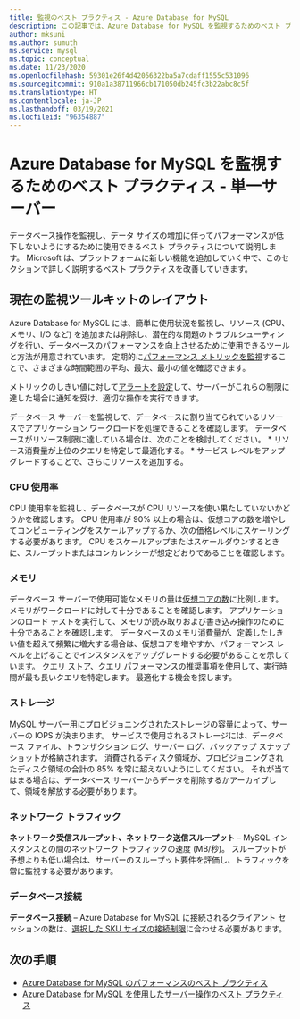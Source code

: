 ```yaml
---
title: 監視のベスト プラクティス - Azure Database for MySQL
description: この記事では、Azure Database for MySQL を監視するためのベスト プラクティスについて説明します。
author: mksuni
ms.author: sumuth
ms.service: mysql
ms.topic: conceptual
ms.date: 11/23/2020
ms.openlocfilehash: 59301e26f4d42056322ba5a7cdaff1555c531096
ms.sourcegitcommit: 910a1a38711966cb171050db245fc3b22abc8c5f
ms.translationtype: HT
ms.contentlocale: ja-JP
ms.lasthandoff: 03/19/2021
ms.locfileid: "96354887"
---
```

# <a name="best-practices-for-monitoring-azure-database-for-mysql--single-server"></a>Azure Database for MySQL を監視するためのベスト プラクティス - 単一サーバー

データベース操作を監視し、データ サイズの増加に伴ってパフォーマンスが低下しないようにするために使用できるベスト プラクティスについて説明します。 Microsoft は、プラットフォームに新しい機能を追加していく中で、このセクションで詳しく説明するベスト プラクティスを改善していきます。

## <a name="layout-of-the-current-monitoring-toolkit"></a>現在の監視ツールキットのレイアウト

Azure Database for MySQL には、簡単に使用状況を監視し、リソース (CPU、メモリ、I/O など) を追加または削除し、潜在的な問題のトラブルシューティングを行い、データベースのパフォーマンスを向上させるために使用できるツールと方法が用意されています。 定期的に[パフォーマンス メトリックを監視](concepts-monitoring.md#metrics)することで、さまざまな時間範囲の平均、最大、最小の値を確認できます。

メトリックのしきい値に対して[アラートを設定](howto-alert-on-metric.md#create-an-alert-rule-on-a-metric-from-the-azure-portal)して、サーバーがこれらの制限に達した場合に通知を受け、適切な操作を実行できます。  

データベース サーバーを監視して、データベースに割り当てられているリソースでアプリケーション ワークロードを処理できることを確認します。 データベースがリソース制限に達している場合は、次のことを検討してください。
    * リソース消費量が上位のクエリを特定して最適化する。 
    * サービス レベルをアップグレードすることで、さらにリソースを追加する。

### <a name="cpu-utilization"></a>CPU 使用率
CPU 使用率を監視し、データベースが CPU リソースを使い果たしていないかどうかを確認します。 CPU 使用率が 90% 以上の場合は、仮想コアの数を増やしてコンピューティングをスケールアップするか、次の価格レベルにスケーリングする必要があります。  CPU をスケールアップまたはスケールダウンするときに、スループットまたはコンカレンシーが想定どおりであることを確認します。 

### <a name="memory"></a>メモリ 
データベース サーバーで使用可能なメモリの量は[仮想コアの数](concepts-pricing-tiers.md)に比例します。 メモリがワークロードに対して十分であることを確認します。 アプリケーションのロード テストを実行して、メモリが読み取りおよび書き込み操作のために十分であることを確認します。 データベースのメモリ消費量が、定義したしきい値を超えて頻繁に増大する場合は、仮想コアを増やすか、パフォーマンス レベルを上げることでインスタンスをアップグレードする必要があることを示しています。 [クエリ ストア](concepts-query-store.md)、[クエリ パフォーマンスの推奨事項](concepts-performance-recommendations.md)を使用して、実行時間が最も長いクエリを特定します。 最適化する機会を探します。 

### <a name="storage"></a>ストレージ 
MySQL サーバー用にプロビジョニングされた[ストレージの容量](howto-create-manage-server-portal.md#scale-compute-and-storage)によって、サーバーの IOPS が決まります。 サービスで使用されるストレージには、データベース ファイル、トランザクション ログ、サーバー ログ、バックアップ スナップショットが格納されます。 消費されるディスク領域が、プロビジョニングされたディスク領域の合計の 85% を常に超えないようにしてください。 それが当てはまる場合は、データベース サーバーからデータを削除するかアーカイブして、領域を解放する必要があります。 

### <a name="network-traffic"></a>ネットワーク トラフィック 

**ネットワーク受信スループット、ネットワーク送信スループット** – MySQL インスタンスとの間のネットワーク トラフィックの速度 (MB/秒)。 スループットが予想よりも低い場合は、サーバーのスループット要件を評価し、トラフィックを常に監視する必要があります。 

### <a name="database-connections"></a>データベース接続 
**データベース接続** – Azure Database for MySQL に接続されるクライアント セッションの数は、[選択した SKU サイズの接続制限](concepts-server-parameters.md#max_connections)に合わせる必要があります。 


## <a name="next-steps"></a>次の手順

- [Azure Database for MySQL のパフォーマンスのベスト プラクティス](concept-performance-best-practices.md)
- [Azure Database for MySQL を使用したサーバー操作のベスト プラクティス](concept-operation-excellence-best-practices.md)
